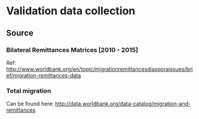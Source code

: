 # Validation data collection

## Source

### Bilateral Remittances Matrices [2010 - 2015]
Ref: http://www.worldbank.org/en/topic/migrationremittancesdiasporaissues/brief/migration-remittances-data

### Total migration
Can be found here: http://data.worldbank.org/data-catalog/migration-and-remittances
